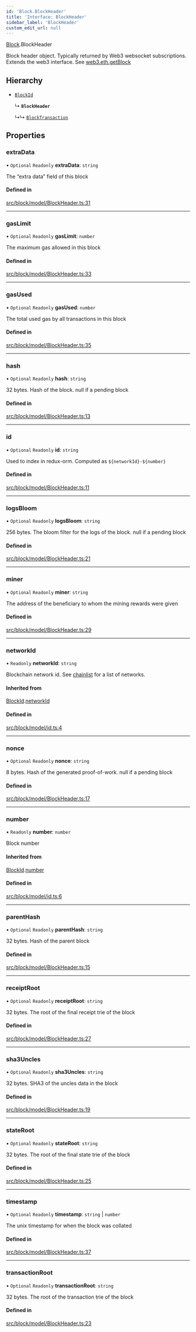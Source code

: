 ```yaml
---
id: 'Block.BlockHeader'
title: 'Interface: BlockHeader'
sidebar_label: 'BlockHeader'
custom_edit_url: null
---
```


[Block](../namespaces/Block.md).BlockHeader

Block header object. Typically returned by Web3 websocket subscriptions.
Extends the web3 interface.
See [web3.eth.getBlock](https://web3js.readthedocs.io/en/v1.5.2/web3-eth.html#getblock)

## Hierarchy

-   [`BlockId`](Block.BlockId.md)

    ↳ **`BlockHeader`**

    ↳↳ [`BlockTransaction`](Block.BlockTransaction.md)

## Properties

### extraData

• `Optional` `Readonly` **extraData**: `string`

The “extra data” field of this block

#### Defined in

[src/block/model/BlockHeader.ts:31](https://github.com/leovigna/web3-redux/blob/eb7b6c0/src/block/model/BlockHeader.ts#L31)

---

### gasLimit

• `Optional` `Readonly` **gasLimit**: `number`

The maximum gas allowed in this block

#### Defined in

[src/block/model/BlockHeader.ts:33](https://github.com/leovigna/web3-redux/blob/eb7b6c0/src/block/model/BlockHeader.ts#L33)

---

### gasUsed

• `Optional` `Readonly` **gasUsed**: `number`

The total used gas by all transactions in this block

#### Defined in

[src/block/model/BlockHeader.ts:35](https://github.com/leovigna/web3-redux/blob/eb7b6c0/src/block/model/BlockHeader.ts#L35)

---

### hash

• `Optional` `Readonly` **hash**: `string`

32 bytes. Hash of the block. null if a pending block

#### Defined in

[src/block/model/BlockHeader.ts:13](https://github.com/leovigna/web3-redux/blob/eb7b6c0/src/block/model/BlockHeader.ts#L13)

---

### id

• `Optional` `Readonly` **id**: `string`

Used to index in redux-orm. Computed as `${networkId}-${number}`

#### Defined in

[src/block/model/BlockHeader.ts:11](https://github.com/leovigna/web3-redux/blob/eb7b6c0/src/block/model/BlockHeader.ts#L11)

---

### logsBloom

• `Optional` `Readonly` **logsBloom**: `string`

256 bytes. The bloom filter for the logs of the block. null if a pending block

#### Defined in

[src/block/model/BlockHeader.ts:21](https://github.com/leovigna/web3-redux/blob/eb7b6c0/src/block/model/BlockHeader.ts#L21)

---

### miner

• `Optional` `Readonly` **miner**: `string`

The address of the beneficiary to whom the mining rewards were given

#### Defined in

[src/block/model/BlockHeader.ts:29](https://github.com/leovigna/web3-redux/blob/eb7b6c0/src/block/model/BlockHeader.ts#L29)

---

### networkId

• `Readonly` **networkId**: `string`

Blockchain network id. See [chainlist](https://chainlist.org/) for a list of networks.

#### Inherited from

[BlockId](Block.BlockId.md).[networkId](Block.BlockId.md#networkid)

#### Defined in

[src/block/model/id.ts:4](https://github.com/leovigna/web3-redux/blob/eb7b6c0/src/block/model/id.ts#L4)

---

### nonce

• `Optional` `Readonly` **nonce**: `string`

8 bytes. Hash of the generated proof-of-work. null if a pending block

#### Defined in

[src/block/model/BlockHeader.ts:17](https://github.com/leovigna/web3-redux/blob/eb7b6c0/src/block/model/BlockHeader.ts#L17)

---

### number

• `Readonly` **number**: `number`

Block number

#### Inherited from

[BlockId](Block.BlockId.md).[number](Block.BlockId.md#number)

#### Defined in

[src/block/model/id.ts:6](https://github.com/leovigna/web3-redux/blob/eb7b6c0/src/block/model/id.ts#L6)

---

### parentHash

• `Optional` `Readonly` **parentHash**: `string`

32 bytes. Hash of the parent block

#### Defined in

[src/block/model/BlockHeader.ts:15](https://github.com/leovigna/web3-redux/blob/eb7b6c0/src/block/model/BlockHeader.ts#L15)

---

### receiptRoot

• `Optional` `Readonly` **receiptRoot**: `string`

32 bytes. The root of the final receipt trie of the block

#### Defined in

[src/block/model/BlockHeader.ts:27](https://github.com/leovigna/web3-redux/blob/eb7b6c0/src/block/model/BlockHeader.ts#L27)

---

### sha3Uncles

• `Optional` `Readonly` **sha3Uncles**: `string`

32 bytes. SHA3 of the uncles data in the block

#### Defined in

[src/block/model/BlockHeader.ts:19](https://github.com/leovigna/web3-redux/blob/eb7b6c0/src/block/model/BlockHeader.ts#L19)

---

### stateRoot

• `Optional` `Readonly` **stateRoot**: `string`

32 bytes. The root of the final state trie of the block

#### Defined in

[src/block/model/BlockHeader.ts:25](https://github.com/leovigna/web3-redux/blob/eb7b6c0/src/block/model/BlockHeader.ts#L25)

---

### timestamp

• `Optional` `Readonly` **timestamp**: `string` \| `number`

The unix timestamp for when the block was collated

#### Defined in

[src/block/model/BlockHeader.ts:37](https://github.com/leovigna/web3-redux/blob/eb7b6c0/src/block/model/BlockHeader.ts#L37)

---

### transactionRoot

• `Optional` `Readonly` **transactionRoot**: `string`

32 bytes. The root of the transaction trie of the block

#### Defined in

[src/block/model/BlockHeader.ts:23](https://github.com/leovigna/web3-redux/blob/eb7b6c0/src/block/model/BlockHeader.ts#L23)
